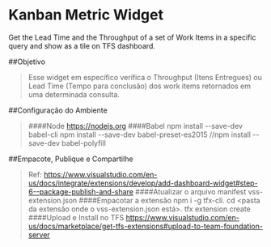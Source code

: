 # Kanban Metric Widget
Get the Lead Time and the Throughput of a set of Work Items in a specific query and show as a tile on TFS dashboard.

##Objetivo
>Esse widget em específico verifica o Throughput (Itens Entregues) ou Lead Time (Tempo para conclusão) dos work items retornados em uma determinada consulta.

##Configuração do Ambiente
>####Node
  https://nodejs.org
####Babel
	npm install --save-dev babel-cli
	npm install --save-dev babel-preset-es2015
	//npm install --save-dev babel-polyfill

##Empacote, Publique e Compartilhe
> Ref: https://www.visualstudio.com/en-us/docs/integrate/extensions/develop/add-dashboard-widget#step-6--package-publish-and-share
####Atualizar o arquivo manifest
	vss-extension.json
####Empacotar a extensão
	npm i -g tfx-cli.
	cd <pasta da extensão onde o vss-extension.json está>. 
	tfx extension create
####Upload e Install no TFS
https://www.visualstudio.com/en-us/docs/marketplace/get-tfs-extensions#upload-to-team-foundation-server
	
